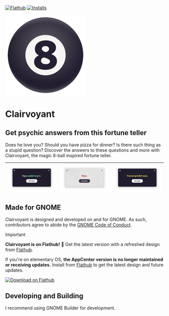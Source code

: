 [![Flathub](https://img.shields.io/flathub/v/com.github.cassidyjames.clairvoyant?logo=flathub&logoColor=white&style=for-the-badge)][flathub]
[![Installs](https://img.shields.io/flathub/downloads/com.github.cassidyjames.clairvoyant?label=Installs&logo=flathub&logoColor=white&style=for-the-badge)][flathub]

![Icon](data/icons/com.github.cassidyjames.clairvoyant.svg?raw=true)

# Clairvoyant

## Get psychic answers from this fortune teller

Does he love you? Should you have pizza for dinner? Is there such thing as a stupid question? Discover the answers to these questions and more with Clairvoyant, the magic 8-ball inspired fortune teller.

![Screenshot](data/screenshots/yes-dark.png) | ![Screenshot](data/screenshots/no.png) | ![Screenshot](data/screenshots/maybe-dark.png)
-------------------------------------------- | -------------------------------------- | ----------------------------------------------

## Made for GNOME

Clairvoyant is designed and developed on and for GNOME. As such, contributors agree to abide by the [GNOME Code of Conduct](https://wiki.gnome.org/Foundation/CodeOfConduct).

> [!IMPORTANT]
> **Clairvoyant is on Flathub!** 🎉️ Get the latest version with a refreshed design from [Flathub].
>
>If you're on elementary OS, **the AppCenter version is no longer maintained or receiving updates.** Install from [Flathub] to get the latest design and future updates.

<a href='https://flathub.org/apps/details/com.github.cassidyjames.clairvoyant'><img width='196' alt='Download on Flathub' src='https://flathub.org/assets/badges/flathub-badge-en.svg'/></a>

## Developing and Building

I recommend using GNOME Builder for development.

[flathub]: https://flathub.org/apps/details/com.github.cassidyjames.clairvoyant

